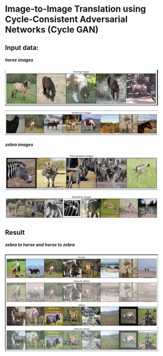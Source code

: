 # Image-to-Image Translation using Cycle-Consistent Adversarial Networks (Cycle GAN)

<h2> Input data: </h2>

<h5> horse images </h5>

![alt text](./img/Training_image_horse.png)

![alt text](./img/Test_image_horse.png)

<h5> zebra images </h5>

![alt text](./img/Training_image_zebra.png)

![alt text](./img/Test_image_zebra.png)


<h2> Result </h2>

<h5> zebra to horse and horse to zebra </h5>


![alt text](./img/Result.png)


